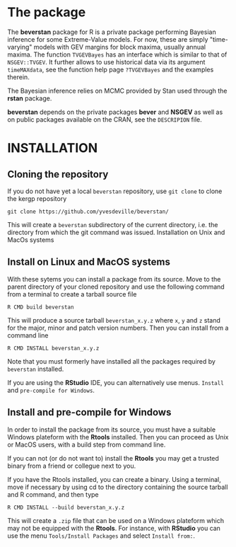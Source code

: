 The package
===========

The **beverstan** package for R is a private package performing Bayesian
inference for some Extreme-Value models. For now, these are simply
"time-varying" models with GEV margins for block maxima, usually annual
maxima. The function `TVGEVBayes` has an interface which is similar to
that of `NSGEV::TVGEV`. It further allows to use historical data via its
argument `timeMAXdata`, see the function help page `?TVGEVBayes` and the
examples therein.

The Bayesian inference relies on MCMC provided by Stan used through the
**rstan** package.

**beverstan** depends on the private packages **bever** and **NSGEV** as
well as on public packages available on the CRAN, see the `DESCRIPION`
file.

INSTALLATION
============

Cloning the repository
----------------------

If you do not have yet a local `beverstan` repository, use `git clone`
to clone the kergp repository

`git clone https://github.com/yvesdeville/beverstan/`

This will create a `beverstan` subdirectory of the current directory,
i.e. the directory from which the git command was issued. Installation
on Unix and MacOs systems

Install on Linux and MacOS systems
----------------------------------

With these sytems you can install a package from its source. Move to the
parent directory of your cloned repository and use the following command
from a terminal to create a tarball source file

`R CMD build beverstan`

This will produce a source tarball `beverstan_x.y.z` where `x`, `y` and
`z` stand for the major, minor and patch version numbers. Then you can
install from a command line

`R CMD INSTALL beverstan_x.y.z`

Note that you must formerly have installed all the packages required by
`beverstan` installed.

If you are using the **RStudio** IDE, you can alternatively use menus.
`Install` and `pre-compile for Windows`.

Install and pre-compile for Windows
-----------------------------------

In order to install the package from its source, you must have a
suitable Windows plateform with the **Rtools** installed. Then you can
proceed as Unix or MacOS users, with a build step from command line.

If you can not (or do not want to) install the **Rtools** you may get a
trusted binary from a friend or collegue next to you.

If you have the Rtools installed, you can create a binary. Using a
terminal, move if necessary by using cd to the directory containing the
source tarball and R command, and then type

`R CMD INSTALL --build beverstan_x.y.z`

This will create a `.zip` file that can be used on a Windows plateform
which may not be equipped with the **Rtools**. For instance, with
**RStudio** you can use the menu `Tools/Install Packages` and select
`Install from:`.
